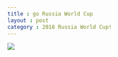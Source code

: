 ```yaml
---
title : go Russia World Cup
layout : post
category : 2018 Russia World Cup!
---
```

[![](http://static.ruvr.ru/2014/10/29/08/Russia-World-Cup-Logo.jpg)](http://www.fifa.com/worldcup/index.html)
